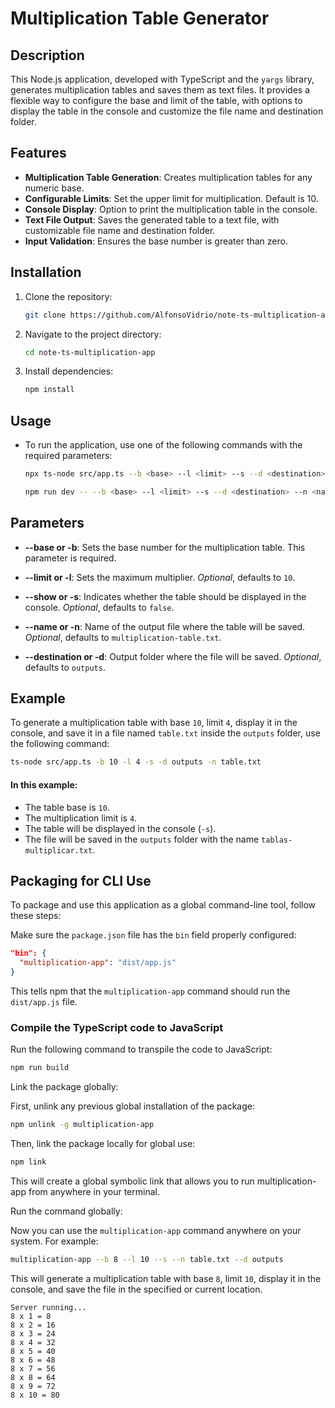 # Multiplication Table Generator

## Description

This Node.js application, developed with TypeScript and the `yargs` library, generates multiplication tables and saves them as text files. It provides a flexible way to configure the base and limit of the table, with options to display the table in the console and customize the file name and destination folder.

## Features

- **Multiplication Table Generation**: Creates multiplication tables for any numeric base.
- **Configurable Limits**: Set the upper limit for multiplication. Default is 10.
- **Console Display**: Option to print the multiplication table in the console.
- **Text File Output**: Saves the generated table to a text file, with customizable file name and destination folder.
- **Input Validation**: Ensures the base number is greater than zero.

## Installation

1. Clone the repository:

   ```bash
   git clone https://github.com/AlfonsoVidrio/note-ts-multiplication-app
    ```

2. Navigate to the project directory:
    ```bash
    cd note-ts-multiplication-app
    ```

3. Install dependencies:
    ```bash
    npm install
    ```

## Usage

- To run the application, use one of the following commands with the required parameters:
    ```bash
    npx ts-node src/app.ts --b <base> --l <limit> --s --d <destination> --n <name>

    npm run dev -- --b <base> --l <limit> --s --d <destination> --n <name>
    ```
## Parameters

- **--base or -b**: Sets the base number for the multiplication table. This parameter is required.

- **--limit or -l**: Sets the maximum multiplier. *Optional*, defaults to `10`.

- **--show or -s**: Indicates whether the table should be displayed in the console. *Optional*, defaults to `false`.

- **--name or -n**: Name of the output file where the table will be saved. *Optional*, defaults to `multiplication-table.txt`.

- **--destination or -d**: Output folder where the file will be saved. *Optional*, defaults to `outputs`.

## Example

To generate a multiplication table with base `10`, limit `4`, display it in the console, and save it in a file named `table.txt` inside the `outputs` folder, use the following command:

   ```bash
   ts-node src/app.ts -b 10 -l 4 -s -d outputs -n table.txt
   ```

#### In this example:

- The table base is `10`.  
- The multiplication limit is `4`.  
- The table will be displayed in the console (`-s`).  
- The file will be saved in the `outputs` folder with the name `tablas-multiplicar.txt`.

## Packaging for CLI Use

To package and use this application as a global command-line tool, follow these steps:

Make sure the `package.json` file has the `bin` field properly configured:

```json
"bin": {
  "multiplication-app": "dist/app.js"
}
```

This tells npm that the `multiplication-app` command should run the `dist/app.js` file.

### Compile the TypeScript code to JavaScript

Run the following command to transpile the code to JavaScript:

```bash
npm run build
```
Link the package globally:

First, unlink any previous global installation of the package:

```bash
npm unlink -g multiplication-app
```
Then, link the package locally for global use:

```bash
npm link
```
This will create a global symbolic link that allows you to run multiplication-app from anywhere in your terminal.

Run the command globally:

Now you can use the `multiplication-app` command anywhere on your system. For example:

```bash
multiplication-app --b 8 --l 10 --s --n table.txt --d outputs
```

This will generate a multiplication table with base `8`, limit `10`, display it in the console, and save the file in the specified or current location.

```
Server running...
8 x 1 = 8
8 x 2 = 16
8 x 3 = 24
8 x 4 = 32
8 x 5 = 40
8 x 6 = 48
8 x 7 = 56
8 x 8 = 64
8 x 9 = 72
8 x 10 = 80
```
